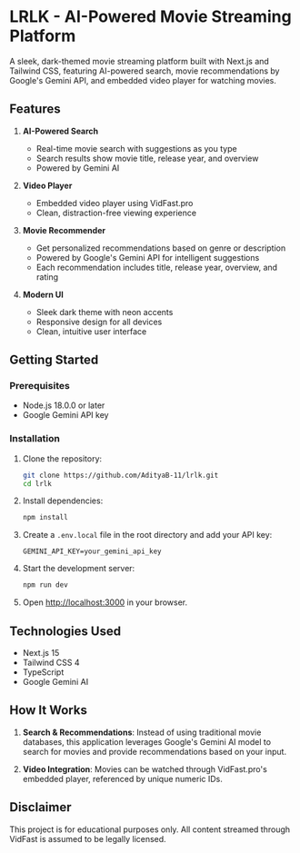 # LRLK - AI-Powered Movie Streaming Platform

A sleek, dark-themed movie streaming platform built with Next.js and Tailwind CSS, featuring AI-powered search, movie recommendations by Google's Gemini API, and embedded video player for watching movies.

## Features

1. **AI-Powered Search**
   - Real-time movie search with suggestions as you type
   - Search results show movie title, release year, and overview
   - Powered by Gemini AI

2. **Video Player**
   - Embedded video player using VidFast.pro
   - Clean, distraction-free viewing experience

3. **Movie Recommender**
   - Get personalized recommendations based on genre or description
   - Powered by Google's Gemini API for intelligent suggestions
   - Each recommendation includes title, release year, overview, and rating

4. **Modern UI**
   - Sleek dark theme with neon accents
   - Responsive design for all devices
   - Clean, intuitive user interface

## Getting Started

### Prerequisites

- Node.js 18.0.0 or later
- Google Gemini API key

### Installation

1. Clone the repository:
   ```bash
   git clone https://github.com/AdityaB-11/lrlk.git
   cd lrlk
   ```

2. Install dependencies:
   ```bash
   npm install
   ```

3. Create a `.env.local` file in the root directory and add your API key:
   ```
   GEMINI_API_KEY=your_gemini_api_key
   ```

4. Start the development server:
   ```bash
   npm run dev
   ```

5. Open [http://localhost:3000](http://localhost:3000) in your browser.

## Technologies Used

- Next.js 15
- Tailwind CSS 4
- TypeScript
- Google Gemini AI

## How It Works

1. **Search & Recommendations**: Instead of using traditional movie databases, this application leverages Google's Gemini AI model to search for movies and provide recommendations based on your input.

2. **Video Integration**: Movies can be watched through VidFast.pro's embedded player, referenced by unique numeric IDs.

## Disclaimer

This project is for educational purposes only. All content streamed through VidFast is assumed to be legally licensed.

